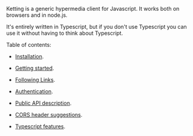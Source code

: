 Ketting is a generic hypermedia client for Javascript. It works both on
browsers and in node.js.

It's entirely written in Typescript, but if you don't use Typescript you can
use it without having to think about Typescript.

Table of contents:

* [Installation](Installation).
* [Getting started](Getting-Started).
* [Following Links](Following-Links).

* [Authentication](Authentication).
* [Public API description](API).
* [CORS header suggestions](CORS).
* [Typescript features](Typescript).
